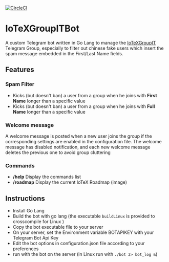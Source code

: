 [![CircleCI](https://circleci.com/gh/IoTeXGroupIT/IoTeXGroupITBot.svg?style=svg)](https://circleci.com/gh/IoTeXGroupIT/IoTeXGroupITBot)
# IoTeXGroupITBot
A custom Telegram bot written in Go Lang to manage the [IoTeXGroupIT](http://t.me/IoTeXGroupIT) Telegram Group, especially to filter out chinese fake users which insert the spam message embedded in the First/Last Name fields.

## Features

### Spam Filter
- Kicks (but doesn't ban) a user from a group when he joins with **First Name** longer than a specific value
- Kicks (but doesn't ban) a user from a group when he joins with **Full Name** longer than a specific value

### Welcome message
A welcome message is posted when a new user joins the group if the corresponding settings are enabled in the configuration file. The welcome message has disabled notification, and each new welcome message deletes the previous one to avoid group cluttering 

### Commands
- **/help** Display the commands list
- **/roadmap** Display the current IoTeX Roadmap (image)

## Instructions
- Install Go Lang
- Build the bot with go lang (the executable `buildLinux` is provided to crosscompile for Linux )
- Copy the bot executable file to your server  
- On your server, set the Environment variable BOTAPIKEY with your Telegram Bot Api Key 
- Edit the bot options in configuration.json file according to your preferences
- run with the bot on the server (in Linux run with `./bot 2> bot_log &`)
